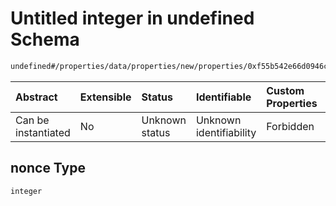 # Untitled integer in undefined Schema

```txt
undefined#/properties/data/properties/new/properties/0xf55b542e66d0946cf889edac0fe444bc3d27758b97a731178991229a00d824b1/properties/nonce
```



| Abstract            | Extensible | Status         | Identifiable            | Custom Properties | Additional Properties | Access Restrictions | Defined In                                                                            |
| :------------------ | :--------- | :------------- | :---------------------- | :---------------- | :-------------------- | :------------------ | :------------------------------------------------------------------------------------ |
| Can be instantiated | No         | Unknown status | Unknown identifiability | Forbidden         | Allowed               | none                | [pool\_summary.schema.json\*](../out/pool_summary.schema.json "open original schema") |

## nonce Type

`integer`
